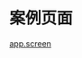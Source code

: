 # 案例页面 
 [app.screen](https://www.awebide.com/testCase/#/screenCase/Demo/API/convenientOperation/screenCase?title=%E8%A7%86%E5%9B%BE%E7%9B%91%E5%90%AC%E7%B1%BB&pageId=screenCase)